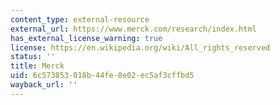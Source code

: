 ```yaml
---
content_type: external-resource
external_url: https://www.merck.com/research/index.html
has_external_license_warning: true
license: https://en.wikipedia.org/wiki/All_rights_reserved
status: ''
title: Merck
uid: 6c573853-018b-44fe-8e02-ec5af3cffbd5
wayback_url: ''
---
```

